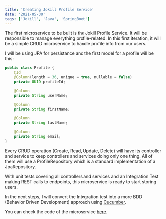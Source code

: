 ```yaml
---
title: 'Creating Jokill Profile Service'
date: '2021-05-30'
tags: ['Jokill', 'Java', 'SpringBoot']
---
```


The first microservice to be built is the Jokill Profile Service. It will be responsible to manage everything profile-related. In this first iteration, it will be a simple CRUD microservice to handle profile info from our users.

I will be using JPA for persistance and the first model for a profile will be this:

```java
public class Profile {
    @Id
    @Column(length = 36, unique = true, nullable = false)
    private UUID profileId;

    @Column
    private String userName;

    @Column
    private String firstName;

    @Column
    private String lastName;

    @Column
    private String email;
}
```
Every CRUD operation (Create, Read, Update, Delete) will have its controller and service to keep controllers and services doing only one thing. All of them will use a ProfileRepository which is a standard implementation of a JpaRepository.

With unit tests covering all controllers and services and an Integration Test making REST calls to endpoints, this microservice is ready to start storing users.

In the next steps, I will convert the Integration test into a more BDD (Behavior Driven Development) approach using [Cucumber](https://www.baeldung.com/cucumber-spring-integration).

You can check the code of the microservice [here](https://github.com/rlence86/jokill-profile-service).